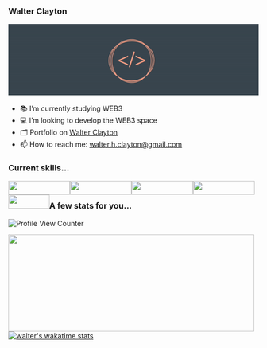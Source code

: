 ### Walter Clayton
![logo](ezgif.com-gif-maker.gif)


- 📚 I’m currently studying WEB3
- 💻 I’m looking to develop the WEB3 space
- 🗂 Portfolio on [Walter Clayton](https://www.walterclayton.com/)
- 📫 How to reach me: walter.h.clayton@gmail.com

### Current skills...
<img align="left" width="124" height="28" src="https://img.shields.io/badge/Typescript-3776AB?style=for-the-badge&logo=typescript&logoColor=white">
<img align="left" width="124" height="28" src="https://img.shields.io/badge/JavaScript-F7DF1E?style=for-the-badge&logo=javascript&logoColor=black">
<img align="left" width="124" height="28" src="https://img.shields.io/badge/React.js-35495E?style=for-the-badge&logo=react&logoColor=4FC08D">
<img align="left" width="124" height="28" src="https://img.shields.io/badge/Wordpress-316192?style=for-the-badge&logo=wp&logoColor=white">
<img align="left" width="82.5" height="28" src="https://img.shields.io/badge/Figma-F24E1E?style=for-the-badge&logo=figma&logoColor=white">
<br>

### A few stats for you...

![Profile View Counter](https://komarev.com/ghpvc/?username=walter-clayton)

<img align="left" width="495" height="195" src="https://github-readme-stats.vercel.app/api?username=walter-clayton&show_icons=true)](https://github.com/walter-clayton/github-readme-stats">

[![walter's wakatime stats](https://github-readme-stats.vercel.app/api/wakatime?username=walthedude)](https://github.com/walter-clayton/github-readme-stats)
